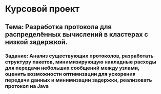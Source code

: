 # Курсовой проект
## Тема: Разработка протокола для распределённых вычислений в кластерах с низкой задержкой.
### Задание: Анализ существующих протоколов, разработать структуру пакетов, минимизирующую накладные расходы для передачи небольших сообщений между узлами, оценить возможности оптимизации для ускорения передачи данных и минимизации задержки, реализовать протокол на Java

